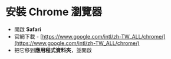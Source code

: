 # 安裝 Chrome 瀏覽器  
* 開啟 **Safari**
* 官網下載 - [https://www.google.com/intl/zh-TW_ALL/chrome/](https://www.google.com/intl/zh-TW_ALL/chrome/)
* 把它移到**應用程式資料夾**，並開啟